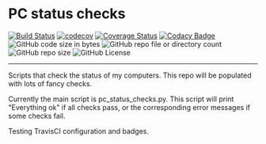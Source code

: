 # PC status checks
[![Build Status](https://app.travis-ci.com/eloiisa-gh/pc-status-checks.svg?token=EEDXBdBNJuYobXfZU3Ed&branch=main)](https://app.travis-ci.com/eloiisa-gh/pc-status-checks)
[![codecov](https://codecov.io/github/eloiisa-gh/pc-status-checks/graph/badge.svg?token=GZXX8DY6W1)](https://codecov.io/github/eloiisa-gh/pc-status-checks)
[![Coverage Status](https://coveralls.io/repos/github/eloiisa-gh/pc-status-checks/badge.svg)](https://coveralls.io/github/eloiisa-gh/pc-status-checks)
[![Codacy Badge](https://app.codacy.com/project/badge/Grade/bf91a946232b45eb98acc28ec972a2ff)](https://github.com/eloiisa-gh/pc-status-checks/commits/main)
![GitHub code size in bytes](https://img.shields.io/github/languages/code-size/eloiisa-gh/pc-status-checks)
![GitHub repo file or directory count](https://img.shields.io/github/directory-file-count/eloiisa-gh/pc-status-checks)
![GitHub repo size](https://img.shields.io/github/repo-size/eloiisa-gh/pc-status-checks)
![GitHub License](https://img.shields.io/github/license/eloiisa-gh/pc-status-checks)

---

Scripts that check the status of my computers. This repo will be populated with lots of fancy checks.

Currently the main script is pc_status_checks.py. This script will print "Everything ok" if all checks pass, or the corresponding error messages if some checks fail.

Testing TravisCI configuration and badges. 
